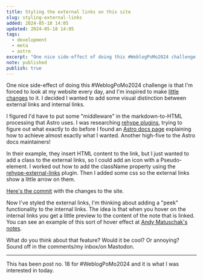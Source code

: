 ```yaml
---
title: Styling the external links on this site
slug: styling-external-links
added: 2024-05-18 14:05
updated: 2024-05-18 14:05
tags:
  - development
  - meta
  - astro
excerpt: "One nice side-effect of doing this #WeblogPoMo2024 challenge is that I'm forced to look at my website every day, and I'm inspired to make little changes to it."
note: published
publish: true
---
```

One nice side-effect of doing this #WeblogPoMo2024 challenge is that I'm forced to look at my website every day, and I'm inspired to make [little](/using-lighter-embeds/) [changes](/i-added-a-now-page/) to it. I decided I wanted to add some visual distinction between external links and internal links.

I figured I'd have to put some "middleware" in the markdown-to-HTML processing that Astro uses. I was researching [rehype plugins](https://github.com/rehypejs/rehype/blob/main/doc/plugins.md), trying to figure out what exactly to do before I found an [Astro docs page](https://docs.astro.build/en/recipes/external-links/) explaining how to achieve almost exactly what I wanted. Another high-five to the Astro docs maintainers!

In their example, they insert HTML content to the link, but I just wanted to add a class to the external links, so I could add an icon with a Pseudo-element. I worked out how to add the className property using the [rehype-external-links](https://unifiedjs.com/explore/package/rehype-external-links/) plugin. Then I added some css so the external links show a little arrow on them.

[Here's the commit](https://github.com/rachsmithcodes/rachsmith.com/commit/888dd944fce8dbf12ebddd797ea2350dbcdaa471) with the changes to the site.

Now I've styled the external links, I'm thinking about adding a "peek" functionality to the internal links. The idea is that when you hover on the internal links you get a little preview to the content of the note that is linked. You can see an example of this sort of hover effect at [Andy Matuschak's notes](https://notes.andymatuschak.org/About_these_notes). 

What do you think about that feature? Would it be cool? Or annoying? Sound off in the comments/my inbox/on Mastodon.

<hr>

This has been post no. 18 for #WeblogPoMo2024 and it is what I was interested in today.


